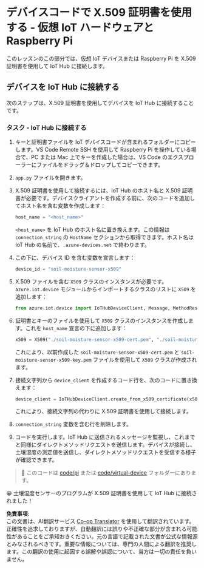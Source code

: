 <!--
CO_OP_TRANSLATOR_METADATA:
{
  "original_hash": "9aea84bcc7520222b0e1c50469d62d6a",
  "translation_date": "2025-08-24T22:57:40+00:00",
  "source_file": "2-farm/lessons/6-keep-your-plant-secure/single-board-computer-x509.md",
  "language_code": "ja"
}
-->
# デバイスコードで X.509 証明書を使用する - 仮想 IoT ハードウェアと Raspberry Pi

このレッスンのこの部分では、仮想 IoT デバイスまたは Raspberry Pi を X.509 証明書を使用して IoT Hub に接続します。

## デバイスを IoT Hub に接続する

次のステップは、X.509 証明書を使用してデバイスを IoT Hub に接続することです。

### タスク - IoT Hub に接続する

1. キーと証明書ファイルを IoT デバイスコードが含まれるフォルダーにコピーします。VS Code Remote SSH を使用して Raspberry Pi を操作している場合で、PC または Mac 上でキーを作成した場合は、VS Code のエクスプローラーにファイルをドラッグ＆ドロップしてコピーできます。

1. `app.py` ファイルを開きます。

1. X.509 証明書を使用して接続するには、IoT Hub のホスト名と X.509 証明書が必要です。デバイスクライアントを作成する前に、次のコードを追加してホスト名を含む変数を作成します：

    ```python
    host_name = "<host_name>"
    ```

    `<host_name>` を IoT Hub のホスト名に置き換えます。この情報は `connection_string` の `HostName` セクションから取得できます。ホスト名は IoT Hub の名前で、`.azure-devices.net` で終わります。

1. この下に、デバイス ID を含む変数を宣言します：

    ```python
    device_id = "soil-moisture-sensor-x509"
    ```

1. X.509 ファイルを含む `X509` クラスのインスタンスが必要です。`azure.iot.device` モジュールからインポートするクラスのリストに `X509` を追加します：

    ```python
    from azure.iot.device import IoTHubDeviceClient, Message, MethodResponse, X509
    ```

1. 証明書とキーのファイルを使用して `X509` クラスのインスタンスを作成します。これを `host_name` 宣言の下に追加します：

    ```python
    x509 = X509("./soil-moisture-sensor-x509-cert.pem", "./soil-moisture-sensor-x509-key.pem")
    ```

    これにより、以前作成した `soil-moisture-sensor-x509-cert.pem` と `soil-moisture-sensor-x509-key.pem` ファイルを使用して `X509` クラスが作成されます。

1. 接続文字列から `device_client` を作成するコード行を、次のコードに置き換えます：

    ```python
    device_client = IoTHubDeviceClient.create_from_x509_certificate(x509, host_name, device_id)
    ```

    これにより、接続文字列の代わりに X.509 証明書を使用して接続します。

1. `connection_string` 変数を含む行を削除します。

1. コードを実行します。IoT Hub に送信されるメッセージを監視し、これまでと同様にダイレクトメソッドリクエストを送信します。デバイスが接続し、土壌湿度の測定値を送信し、ダイレクトメソッドリクエストを受信する様子が確認できます。

> 💁 このコードは [code/pi](../../../../../2-farm/lessons/6-keep-your-plant-secure/code/pi) または [code/virtual-device](../../../../../2-farm/lessons/6-keep-your-plant-secure/code/virtual-device) フォルダーにあります。

😀 土壌湿度センサーのプログラムが X.509 証明書を使用して IoT Hub に接続されました！

**免責事項**:  
この文書は、AI翻訳サービス [Co-op Translator](https://github.com/Azure/co-op-translator) を使用して翻訳されています。正確性を追求しておりますが、自動翻訳には誤りや不正確な部分が含まれる可能性があることをご承知おきください。元の言語で記載された文書が公式な情報源とみなされるべきです。重要な情報については、専門の人間による翻訳を推奨します。この翻訳の使用に起因する誤解や誤認について、当方は一切の責任を負いません。